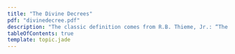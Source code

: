 ```yaml
---
title: "The Divine Decrees"
pdf: "divinedecree.pdf"
description: "The classic definition comes from R.B. Thieme, Jr.: “The decree of God is His eternal (always existed), holy (perfect integrity), wise (the application of omniscience to creation), and sovereign purpose, comprehending simultaneously all things that ever were or will be in their causes, conditions (status), successions (interaction with others that leads to certain decisions), relations, and determining their certain futurition.”"
tableOfContents: true
template: topic.jade
---
```



